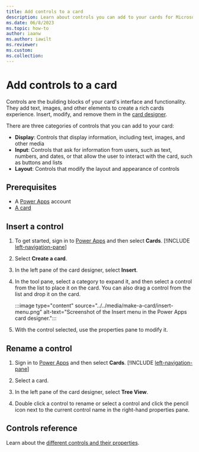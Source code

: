 ```yaml
---
title: Add controls to a card
description: Learn about controls you can add to your cards for Microsoft Power Apps.
ms.date: 06/8/2023
ms.topic: how-to
author: iaanw
ms.author: iawilt
ms.reviewer: 
ms.custom: 
ms.collection: 
---
```


# Add controls to a card

Controls are the building blocks of your card's interface and functionality. They add text, images, and other elements to create a rich cards experience. Insert, modify, and remove them in the [card designer](../designer-overview.md).

There are three categories of controls that you can add to your card:

- **Display**: Controls that display information, including text, images, and other media
- **Input**: Controls that ask for information from users, such as text, numbers, and dates, or that allow the user to interact with the card, such as buttons and lists
- **Layout**: Controls that modify the layout and appearance of controls

## Prerequisites

- A [Power Apps](https://powerapps.microsoft.com/) account
- [A card](../../tutorials/hello-world-card.md)

## Insert a control

1. To get started, sign in to [Power Apps](https://make.powerapps.com) and then select **Cards**. [!INCLUDE [left-navigation-pane](../../../includes/left-navigation-pane.md)]


1. Select **Create a card**. 

1. In the left pane of the card designer, select **Insert**.

1. In the tool pane, select a category to expand it, and then select a control from the list to place it on the card. You can also drag a control from the list and drop it on the card.

   :::image type="content" source="../../media/make-a-card/insert-menu.png" alt-text="Screenshot of the Insert menu in the Power Apps card designer.":::

1. With the control selected, use the properties pane to modify it.

## Rename a control

1. Sign in to [Power Apps](https://powerapps.microsoft.com/) and then select **Cards**. [!INCLUDE [left-navigation-pane](../includes/left-navigation-pane.md)]

1. Select a card. 

1. In the left pane of the card designer, select **Tree View**.

1. Double click a control to rename or select a control and click the pencil icon next to the current control name in the right-hand properties pane.

## Controls reference

Learn about the [different controls and their properties](../../controls/control-reference.md).
